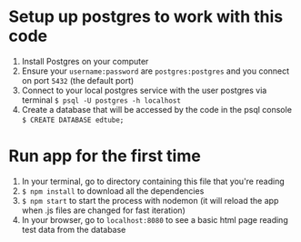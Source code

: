 # Setup up postgres to work with this code
1. Install Postgres on your computer
2. Ensure your `username:password` are `postgres:postgres` and you connect on port `5432` (the default port)
3. Connect to your local postgres service with the user postgres via terminal `$ psql -U postgres -h localhost`
4. Create a database that will be accessed by the code in the psql console `$ CREATE DATABASE edtube;`

# Run app for the first time
1. In your terminal, go to directory containing this file that you're reading
2. `$ npm install` to download all the dependencies
3. `$ npm start` to start the process with nodemon (it will reload the app when .js files are changed for fast iteration)
4. In your browser, go to `localhost:8080` to see a basic html page reading test data from the database